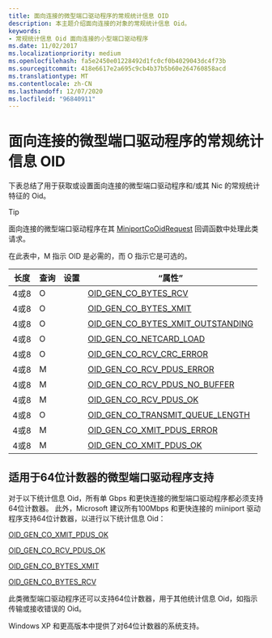 ```yaml
---
title: 面向连接的微型端口驱动程序的常规统计信息 OID
description: 本主题介绍面向连接的对象的常规统计信息 Oid。
keywords:
- 常规统计信息 Oid 面向连接的小型端口驱动程序
ms.date: 11/02/2017
ms.localizationpriority: medium
ms.openlocfilehash: fa5e2450e01228492d1fc0cf0b4029043dc4f73b
ms.sourcegitcommit: 418e6617e2a695c9cb4b37b5b60e264760858acd
ms.translationtype: MT
ms.contentlocale: zh-CN
ms.lasthandoff: 12/07/2020
ms.locfileid: "96840911"
---
```

# <a name="general-statistics-oids-for-connection-oriented-miniport-drivers"></a>面向连接的微型端口驱动程序的常规统计信息 OID

下表总结了用于获取或设置面向连接的微型端口驱动程序和/或其 Nic 的常规统计特征的 Oid。

> [!TIP] 
> 面向连接的微型端口驱动程序在其 [MiniportCoOidRequest](/windows-hardware/drivers/ddi/ndis/nc-ndis-miniport_co_oid_request) 回调函数中处理此类请求。

在此表中，M 指示 OID 是必需的，而 O 指示它是可选的。

| 长度 | 查询 | 设置 | “属性” |
| --- | --- | --- | --- |
| 4或8 | O |   | [OID_GEN_CO_BYTES_RCV](oid-gen-co-bytes-rcv.md) |
| 4或8 | O |   | [OID_GEN_CO_BYTES_XMIT](oid-gen-co-bytes-xmit.md) |
| 4或8 | O |   | [OID_GEN_CO_BYTES_XMIT_OUTSTANDING](oid-gen-co-bytes-xmit-outstanding.md) |
| 4或8 | O |   | [OID_GEN_CO_NETCARD_LOAD](oid-gen-co-netcard-load.md) |
| 4或8 | O |   | [OID_GEN_CO_RCV_CRC_ERROR](oid-gen-co-rcv-crc-error.md) |
| 4或8 | M |   | [OID_GEN_CO_RCV_PDUS_ERROR](oid-gen-co-rcv-pdus-error.md) |
| 4或8 | M |   | [OID_GEN_CO_RCV_PDUS_NO_BUFFER](oid-gen-co-rcv-pdus-no-buffer.md) |
| 4或8 | M |   | [OID_GEN_CO_RCV_PDUS_OK](oid-gen-co-rcv-pdus-ok.md) |
| 4或8 | O |   | [OID_GEN_CO_TRANSMIT_QUEUE_LENGTH](oid-gen-co-transmit-queue-length.md) |
| 4或8 | M |   | [OID_GEN_CO_XMIT_PDUS_ERROR](oid-gen-co-xmit-pdus-error.md) |
| 4或8 | M |   | [OID_GEN_CO_XMIT_PDUS_OK](oid-gen-co-xmit-pdus-ok.md) |

## <a name="miniport-driver-support-for-64-bit-counters"></a>适用于64位计数器的微型端口驱动程序支持

对于以下统计信息 Oid，所有单 Gbps 和更快连接的微型端口驱动程序都必须支持64位计数器。 此外，Microsoft 建议所有100Mbps 和更快连接的 miiniport 驱动程序支持64位计数器，以进行以下统计信息 Oid：

[OID_GEN_CO_XMIT_PDUS_OK](oid-gen-co-xmit-pdus-ok.md)

[OID_GEN_CO_RCV_PDUS_OK](oid-gen-co-rcv-pdus-ok.md)

[OID_GEN_CO_BYTES_XMIT](oid-gen-co-bytes-xmit.md)

[OID_GEN_CO_BYTES_RCV](oid-gen-co-bytes-rcv.md)

此类微型端口驱动程序还可以支持64位计数器，用于其他统计信息 Oid，如指示传输或接收错误的 Oid。

Windows XP 和更高版本中提供了对64位计数器的系统支持。
